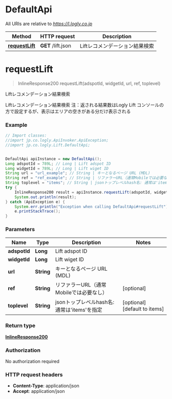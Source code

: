 # DefaultApi

All URIs are relative to *https://l.logly.co.jp*

Method | HTTP request | Description
------------- | ------------- | -------------
[**requestLift**](DefaultApi.md#requestLift) | **GET** /lift.json | Liftレコメンデーション結果検索


<a name="requestLift"></a>
# **requestLift**
> InlineResponse200 requestLift(adspotId, widgetId, url, ref, toplevel)

Liftレコメンデーション結果検索

Liftレコメンデーション結果検索 注：返される結果数はLogly Lift コンソールの方で設定するが、表示はエリアの空きがある分だけ表示される

### Example
```java
// Import classes:
//import jp.co.logly.ApiInvoker.ApiException;
//import jp.co.logly.Lift.DefaultApi;


DefaultApi apiInstance = new DefaultApi();
Long adspotId = 789L; // Long | Lift adspot ID
Long widgetId = 789L; // Long | Lift wiget ID
String url = "url_example"; // String | キーとなるページ URL (MDL)
String ref = "ref_example"; // String | リファラーURL（通常Mobileでは必要なし）
String toplevel = "items"; // String | jsonトップレベルhash名: 通常は'items'を指定
try {
    InlineResponse200 result = apiInstance.requestLift(adspotId, widgetId, url, ref, toplevel);
    System.out.println(result);
} catch (ApiException e) {
    System.err.println("Exception when calling DefaultApi#requestLift");
    e.printStackTrace();
}
```

### Parameters

Name | Type | Description  | Notes
------------- | ------------- | ------------- | -------------
 **adspotId** | **Long**| Lift adspot ID |
 **widgetId** | **Long**| Lift wiget ID |
 **url** | **String**| キーとなるページ URL (MDL) |
 **ref** | **String**| リファラーURL（通常Mobileでは必要なし） | [optional]
 **toplevel** | **String**| jsonトップレベルhash名: 通常は&#39;items&#39;を指定 | [optional] [default to items]

### Return type

[**InlineResponse200**](InlineResponse200.md)

### Authorization

No authorization required

### HTTP request headers

 - **Content-Type**: application/json
 - **Accept**: application/json

